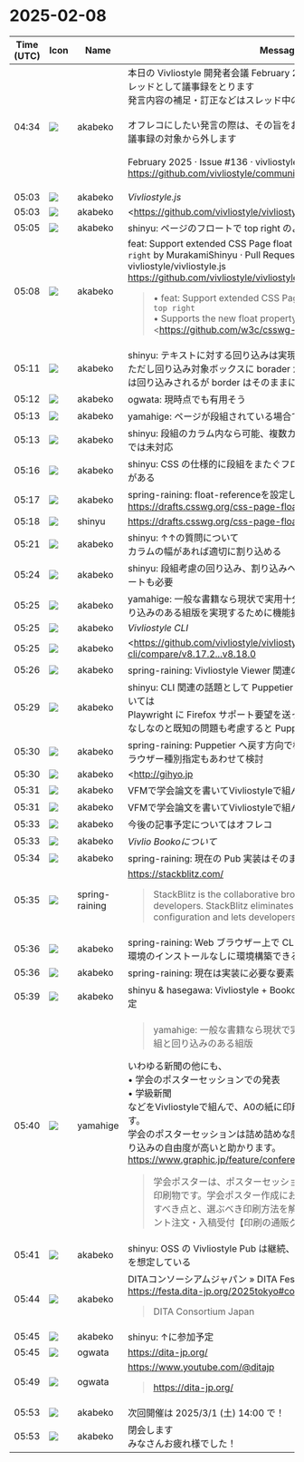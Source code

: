 # 2025-02-08

|Time (UTC)|Icon|Name|Message|
|---|---|---|---|
|04:34|![](https://avatars.slack-edge.com/2019-05-15/624511073651_25909952cd7a069ceed2_72.png)|akabeko|本日の Vivliostyle 開発者会議 February 2025 は本メッセージに対するスレッドとして議事録をとります<br>発言内容の補足・訂正などはスレッド中のメッセージとしてお願いします<br><br>オフレコにしたい発言の際は、その旨をお知らせいただければ<br>議事録の対象から外します<br><br>February 2025 · Issue #136 · vivliostyle/community<br><https://github.com/vivliostyle/community/issues/136><br><blockquote>| date                  | time        | location |<br>| --------------------- | ----------- | -------- |<br>| February 08, 2025 JST | 14:00_16:00 | Online   |<br><br>• Meeting Log<br><br>*Agenda*<br><br>• *Vivliostyle.js*（<https://github.com/MurakamiShinyu|@MurakamiShinyu>）  <br>   • <https://github.com/vivliostyle/vivliostyle.js/compare/v2.30.8...v2.31.0|v2.31.0> (2025-01-17)<br>• *Vivliostyle CLI*（<https://github.com/spring-raining|@spring-raining>, <https://github.com/MurakamiShinyu|@MurakamiShinyu>）  <br>   • <https://github.com/vivliostyle/vivliostyle-cli/compare/v8.17.2...v8.18.0|v8.18.0> (2025-01-17)<br>• <http://gihyo.jp|gihyo.jp> Web連載について（<https://github.com/u1f992|@u1f992>）  <br>   • 進捗の報告<br>• Vivlio Bookoについて（<https://github.com/MurakamiShinyu|@MurakamiShinyu>, <https://github.com/ogwata|@ogwata>, <https://github.com/spring-raining|@spring-raining> ）  <br>   • 進捗の報告<br>• その他<br>• 次回日程<br><br>*Members*<br><br>• <https://github.com/MurakamiShinyu|@MurakamiShinyu><br>• <https://github.com/ogwata|@ogwata><br>• <https://github.com/spring-raining|@spring-raining><br>• <https://github.com/lwohtsu|@lwohtsu><br>• <https://github.com/macneko-ayu|@macneko-ayu><br>• <https://github.com/u1f992|@u1f992><br>• <https://github.com/akabekobeko|@akabekobeko> (Scribe)</blockquote>|
|05:03|![](https://avatars.slack-edge.com/2019-05-15/624511073651_25909952cd7a069ceed2_72.png)|akabeko|*Vivliostyle.js*|
|05:03|![](https://avatars.slack-edge.com/2019-05-15/624511073651_25909952cd7a069ceed2_72.png)|akabeko|<https://github.com/vivliostyle/vivliostyle.js/compare/v2.30.8...v2.31.0|v2.31.0> (2025-01-17)|
|05:05|![](https://avatars.slack-edge.com/2019-05-15/624511073651_25909952cd7a069ceed2_72.png)|akabeko|shinyu: ページのフロートで top right のような指定をサポートした|
|05:08|![](https://avatars.slack-edge.com/2019-05-15/624511073651_25909952cd7a069ceed2_72.png)|akabeko|feat: Support extended CSS Page float values such as `float: top right` by MurakamiShinyu · Pull Request #1444 · vivliostyle/vivliostyle.js<br><https://github.com/vivliostyle/vivliostyle.js/pull/1444><br><blockquote>• feat: Support extended CSS Page float values such as `float: top right`  <br>   • Supports the new float property syntax proposal <https://github.com/w3c/csswg-drafts/issues/1251|w3c/csswg-drafts#1251>  <br>   > Current spec:  <br>   > <https://drafts.csswg.org/css-page-floats/#float-property|https://drafts.csswg.org/css-page-floats/#float-property>  <br>   >  <br>   > I think the following syntax would be better for further extensibility:  <br>   >  <br>   > ```  <br>   > float: none | [ block-start || block-end || inline-start || inline-end ||  <br>   >                left || right || top || bottom ]  <br>   >  <br>   > ```  <br>   >  <br>   > Examples:  <br>   >  <br>   > ```  <br>   > float: top;        // float to top edge  <br>   > float: top left;   // float to top left corner  <br>   > float: top bottom; // float to top or bottom edge (like 'snap-block' in old proposal)  <br>   > float: left right; // float to left or right edge (like 'snap-inline' in old proposal)  <br>   > float: top bottom left;       // float to top left or bottom left corner  <br>   > float: top bottom left right; // float to top left, top right, bottom left,  <br>   >                              // or bottom right corner  <br>   >  <br>   > ```  <br>   • Improves fit-content inline size determination for inline-start/end or two sides (e.g. top right) page floats.  <br>   • Resolves <https://github.com/vivliostyle/vivliostyle.js/issues/543|#543><br>• feat: support logical values for CSS clear property (e.g. `clear: inline-start`)</blockquote>|
|05:11|![](https://avatars.slack-edge.com/2019-05-15/624511073651_25909952cd7a069ceed2_72.png)|akabeko|shinyu: テキストに対する回り込みは実現できた<br>ただし回り込み対象ボックスに borader がある場合、ボックス内テキストは回り込みされるが border はそのままになる|
|05:12|![](https://avatars.slack-edge.com/2019-05-15/624511073651_25909952cd7a069ceed2_72.png)|akabeko|ogwata: 現時点でも有用そう|
|05:13|![](https://avatars.slack-edge.com/2019-05-15/624511073651_25909952cd7a069ceed2_72.png)|akabeko|yamahige: ページが段組されている場合でも有効か？|
|05:13|![](https://avatars.slack-edge.com/2019-05-15/624511073651_25909952cd7a069ceed2_72.png)|akabeko|shinyu: 段組のカラム内なら可能、複数カラムをまたがるフロートは現時点では未対応|
|05:16|![](https://avatars.slack-edge.com/2019-05-15/624511073651_25909952cd7a069ceed2_72.png)|akabeko|shinyu: CSS の仕様的に段組をまたぐフローは現時点だと未定義の可能性がある|
|05:17|![](https://avatars.slack-edge.com/2019-05-15/624511073651_25909952cd7a069ceed2_72.png)|akabeko|spring-raining: float-referenceを設定したらどうなりますか？ <https://drafts.csswg.org/css-page-floats/#propdef-float-reference>|
|05:18|![](https://avatars.slack-edge.com/2018-04-27/354445776386_e258f5ed5ba887b08668_72.jpg)|shinyu|<https://drafts.csswg.org/css-page-floats/#the-float_offset-property>|
|05:21|![](https://avatars.slack-edge.com/2019-05-15/624511073651_25909952cd7a069ceed2_72.png)|akabeko|shinyu: ↑↑の質問について<br>カラムの幅があれば適切に割り込める|
|05:24|![](https://avatars.slack-edge.com/2019-05-15/624511073651_25909952cd7a069ceed2_72.png)|akabeko|shinyu: 段組考慮の回り込み、割り込みへ対応するには float-offset サポートも必要|
|05:25|![](https://avatars.slack-edge.com/2019-05-15/624511073651_25909952cd7a069ceed2_72.png)|akabeko|yamahige: 一般な書籍なら現状で実用十分、新聞のように複雑な段組と回り込みのある組版を実現するために機能拡張してもらえるとよい|
|05:25|![](https://avatars.slack-edge.com/2019-05-15/624511073651_25909952cd7a069ceed2_72.png)|akabeko|*Vivliostyle CLI*|
|05:25|![](https://avatars.slack-edge.com/2019-05-15/624511073651_25909952cd7a069ceed2_72.png)|akabeko|<https://github.com/vivliostyle/vivliostyle-cli/compare/v8.17.2...v8.18.0|v8.18.0> (2025-01-17)|
|05:26|![](https://avatars.slack-edge.com/2019-05-15/624511073651_25909952cd7a069ceed2_72.png)|akabeko|spring-raining: Vivliostyle Viewer 関連のみ、村上さんによる更新|
|05:29|![](https://avatars.slack-edge.com/2019-05-15/624511073651_25909952cd7a069ceed2_72.png)|akabeko|shinyu: CLI 関連の話題として Puppetier に戻すか Playwright 続投かについては<br>Playwright に Firefox サポート要望を送ったものの、現時点では対応予定なしなのと既知の問題も考慮すると Puppetier へ戻したいと考えている|
|05:30|![](https://avatars.slack-edge.com/2019-05-15/624511073651_25909952cd7a069ceed2_72.png)|akabeko|spring-raining: Puppetier へ戻す方向で検討、CLI の機能として Web ブラウザー種別指定もあわせて検討|
|05:30|![](https://avatars.slack-edge.com/2019-05-15/624511073651_25909952cd7a069ceed2_72.png)|akabeko|<http://gihyo.jp|gihyo.jp> Web連載について|
|05:31|![](https://avatars.slack-edge.com/2019-05-15/624511073651_25909952cd7a069ceed2_72.png)|akabeko|VFMで学会論文を書いてVivliostyleで組んで投稿する［前編］ | <http://gihyo.jp|gihyo.jp><br><https://gihyo.jp/article/2025/02/vivliostyle-05><br><blockquote>この記事では、論文でよく見られるレイアウトをCSSで実現する方法を2回にわけて解説します。</blockquote>|
|05:31|![](https://avatars.slack-edge.com/2019-05-15/624511073651_25909952cd7a069ceed2_72.png)|akabeko|VFMで学会論文を書いてVivliostyleで組んで投稿する［後編］ | <http://gihyo.jp|gihyo.jp><br><https://gihyo.jp/article/2025/02/vivliostyle-05-2><br><blockquote>この記事では、論文でよく見られるレイアウトをCSSで実現する方法を、前半と後半の2回にわけて解説します。今回は後編です。</blockquote>|
|05:33|![](https://avatars.slack-edge.com/2019-05-15/624511073651_25909952cd7a069ceed2_72.png)|akabeko|今後の記事予定についてはオフレコ|
|05:33|![](https://avatars.slack-edge.com/2019-05-15/624511073651_25909952cd7a069ceed2_72.png)|akabeko|*Vivlio Bookoについて*|
|05:34|![](https://avatars.slack-edge.com/2019-05-15/624511073651_25909952cd7a069ceed2_72.png)|akabeko|spring-raining: 現在の Pub 実装はそのままにして、新規開発する想定|
|05:35|![](https://secure.gravatar.com/avatar/1ac180f0868137292905c311b5fff781.jpg?s=72&d=https%3A%2F%2Fa.slack-edge.com%2Fdf10d%2Fimg%2Favatars%2Fava_0021-72.png)|spring-raining|<https://stackblitz.com/><br><blockquote>StackBlitz is the collaborative browser-based IDE for web developers. StackBlitz eliminates time-consuming local configuration and lets developers spend more time building.</blockquote>|
|05:36|![](https://avatars.slack-edge.com/2019-05-15/624511073651_25909952cd7a069ceed2_72.png)|akabeko|spring-raining: Web ブラウザー上で CLI を動作させることで、サーバー環境のインストールなしに環境構築できる設計を検討している|
|05:36|![](https://avatars.slack-edge.com/2019-05-15/624511073651_25909952cd7a069ceed2_72.png)|akabeko|spring-raining: 現在は実装に必要な要素技術の検討、調査フェーズ|
|05:39|![](https://avatars.slack-edge.com/2019-05-15/624511073651_25909952cd7a069ceed2_72.png)|akabeko|shinyu & hasegawa: Vivliostyle + Booko 合同会社的なものを発足する想定|
|05:40|![](https://secure.gravatar.com/avatar/fe4feacacd9e5082654778663c7e10a3.jpg?s=72&d=https%3A%2F%2Fa.slack-edge.com%2Fdf10d%2Fimg%2Favatars%2Fava_0012-72.png)|yamahige|<blockquote>yamahige: 一般な書籍なら現状で実用十分、新聞のように複雑な段組と回り込みのある組版</blockquote>いわゆる新聞の他にも、<br>• 学会のポスターセッションでの発表<br>• 学級新聞<br>などをVivliostyleで組んで、A0の紙に印刷して掲示するなどを想定してます。<br>学会のポスターセッションは詰め詰めな感じになるので、図のサイズや回り込みの自由度が高いと助かります。<br><https://www.graphic.jp/feature/conference_poster><br><blockquote>学会ポスターは、ポスターセッションで研究成果を発表するための印刷物です。学会ポスター作成においてサイズ・レイアウトで注意すべき点と、選ぶべき印刷方法を解説します。ネットで24時間プリント注文・入稿受付【印刷の通販グラフィック】</blockquote>|
|05:41|![](https://avatars.slack-edge.com/2019-05-15/624511073651_25909952cd7a069ceed2_72.png)|akabeko|shinyu: OSS の Vivliostyle Pub は継続、有償機能は機能拡張のような展開を想定している|
|05:44|![](https://avatars.slack-edge.com/2019-05-15/624511073651_25909952cd7a069ceed2_72.png)|akabeko|DITAコンソーシアムジャパン » DITA Festa2025<br><https://festa.dita-jp.org/2025tokyo#content><br><blockquote>DITA Consortium Japan</blockquote>|
|05:45|![](https://avatars.slack-edge.com/2019-05-15/624511073651_25909952cd7a069ceed2_72.png)|akabeko|shinyu: ↑に参加予定|
|05:45|![](https://avatars.slack-edge.com/2019-11-22/845042642576_070441337abaca9fb7b3_72.png)|ogwata|<https://dita-jp.org/>|
|05:49|![](https://avatars.slack-edge.com/2019-11-22/845042642576_070441337abaca9fb7b3_72.png)|ogwata|<https://www.youtube.com/@ditajp><br><blockquote><https://dita-jp.org/></blockquote>|
|05:53|![](https://avatars.slack-edge.com/2019-05-15/624511073651_25909952cd7a069ceed2_72.png)|akabeko|次回開催は 2025/3/1 (土) 14:00 で！|
|05:53|![](https://avatars.slack-edge.com/2019-05-15/624511073651_25909952cd7a069ceed2_72.png)|akabeko|閉会します<br>みなさんお疲れ様でした！|
